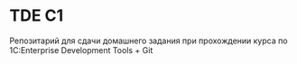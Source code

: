 # TDE C1

Репозитарий для сдачи домашнего задания при прохождении курса по 1С:Enterprise Development Tools + Git

